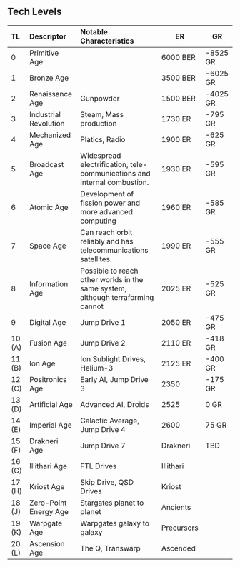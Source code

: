 
## Tech Levels



| TL     | Descriptor            | Notable Characteristics                                                         | ER         | GR       |
| :----- | :-------------------- | :------------------------------------------------------------------------------ | ---------- | -------- |
| 0      | Primitive Age         |                                                                                 | 6000 BER   | -8525 GR |
| 1      | Bronze Age            |                                                                                 | 3500 BER   | -6025 GR |
| 2      | Renaissance Age       | Gunpowder                                                                       | 1500 BER   | -4025 GR |
| 3      | Industrial Revolution | Steam, Mass production                                                          | 1730 ER    | -795 GR  |
| 4      | Mechanized Age        | Platics, Radio                                                                  | 1900 ER    | -625 GR  |
| 5      | Broadcast Age         | Widespread electrification, tele-communications and internal combustion.        | 1930 ER    | -595 GR  |
| 6      | Atomic Age            | Development of fission power and more advanced computing                        | 1960 ER    | -585 GR  |
| 7      | Space Age             | Can reach orbit reliably and has telecommunications satellites.                 | 1990 ER    | -555 GR  |
| 8      | Information Age       | Possible to reach other worlds in the same system, although terraforming cannot | 2025 ER    | -525 GR  |
| 9      | Digital Age           | Jump Drive 1                                                                    | 2050 ER    | -475 GR  |
| 10 (A) | Fusion Age            | Jump Drive 2                                                                    | 2110 ER    | -418 GR  |
| 11 (B) | Ion Age               | Ion Sublight Drives, Helium-3                                                   | 2125 ER    | -400 GR  |
| 12 (C) | Positronics Age       | Early AI, Jump Drive 3                                                          | 2350       | -175 GR  |
| 13 (D) | Artificial Age        | Advanced AI, Droids                                                             | 2525       | 0 GR     |
| 14 (E) | Imperial Age          | Galactic Average, Jump Drive 4                                                  | 2600       | 75 GR    |
| 15 (F) | Drakneri Age          | Jump Drive 7                                                                    | Drakneri   | TBD      |
| 16 (G) | Illithari Age         | FTL Drives                                                                      | Illithari  |          |
| 17 (H) | Kriost Age            | Skip Drive, QSD Drives                                                          | Kriost     |          |
| 18 (J) | Zero-Point Energy Age | Stargates planet to planet                                                      | Ancients   |          |
| 19 (K) | Warpgate Age          | Warpgates galaxy to galaxy                                                      | Precursors |          |
| 20 (L) | Ascension Age         | The Q, Transwarp                                                                | Ascended   |          |


